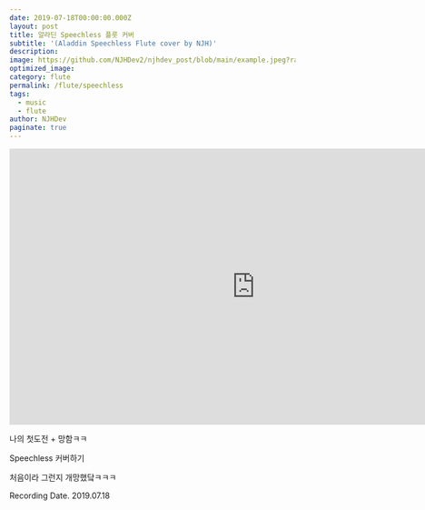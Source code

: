 ```yaml
---
date: 2019-07-18T00:00:00.000Z
layout: post
title: 알라딘 Speechless 플룻 커버
subtitle: '(Aladdin Speechless Flute cover by NJH)'
description: 
image: https://github.com/NJHDev2/njhdev_post/blob/main/example.jpeg?raw=true
optimized_image: 
category: flute
permalink: /flute/speechless
tags:
  - music
  - flute
author: NJHDev
paginate: true
---
```


<iframe width="864" height="486" src="https://www.youtube.com/embed/4DSI9mmwKOk?autoplay=1&rel=0&modestbranding=1" title="YouTube video player" frameborder="0" allow="accelerometer; autoplay; clipboard-write; encrypted-media; gyroscope; picture-in-picture" allowfullscreen></iframe>

나의 첫도전 + 망함ㅋㅋ

Speechless 커버하기

처음이라 그런지 개망했닼ㅋㅋㅋ

Recording Date. 2019.07.18
